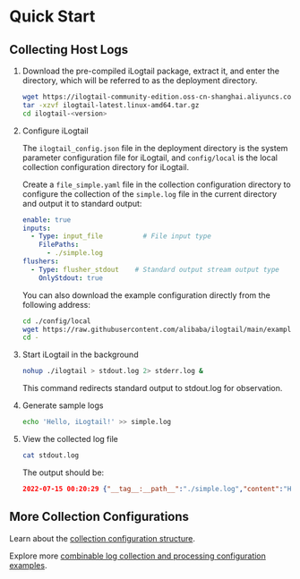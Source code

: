 # Quick Start

## Collecting Host Logs

1. Download the pre-compiled iLogtail package, extract it, and enter the directory, which will be referred to as the deployment directory.

    ```bash
    wget https://ilogtail-community-edition.oss-cn-shanghai.aliyuncs.com/latest/ilogtail-latest.linux-amd64.tar.gz
    tar -xzvf ilogtail-latest.linux-amd64.tar.gz
    cd ilogtail-<version>
    ```

2. Configure iLogtail

    The `ilogtail_config.json` file in the deployment directory is the system parameter configuration file for iLogtail, and `config/local` is the local collection configuration directory for iLogtail.

    Create a `file_simple.yaml` file in the collection configuration directory to configure the collection of the `simple.log` file in the current directory and output it to standard output:

    ```yaml
    enable: true
    inputs:
      - Type: input_file          # File input type
        FilePaths:
          - ./simple.log
    flushers:
      - Type: flusher_stdout    # Standard output stream output type
        OnlyStdout: true
    ```

    You can also download the example configuration directly from the following address:

    ```bash
    cd ./config/local
    wget https://raw.githubusercontent.com/alibaba/ilogtail/main/example_config/quick_start/config/file_simple.yaml
    cd -
    ```

3. Start iLogtail in the background

    ```bash
    nohup ./ilogtail > stdout.log 2> stderr.log &
    ```

    This command redirects standard output to stdout.log for observation.

4. Generate sample logs

    ```bash
    echo 'Hello, iLogtail!' >> simple.log
    ```

5. View the collected log file

    ```bash
    cat stdout.log
    ```

    The output should be:

    ```json
    2022-07-15 00:20:29 {"__tag__:__path__":"./simple.log","content":"Hello, iLogtail!","__time__":"1657815627"}
    ```

## More Collection Configurations

Learn about the [collection configuration structure](../configuration/collection-config.md).

Explore more [combinable log collection and processing configuration examples](https://github.com/alibaba/ilogtail/tree/main/example_config).
